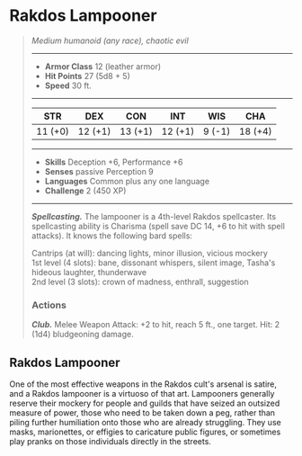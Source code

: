 # Rakdos Lampooner
>*Medium humanoid (any race), chaotic evil*
>___
>- **Armor Class** 12 (leather armor)
>- **Hit Points** 27 (5d8 + 5)
>- **Speed** 30 ft.
>___
>|STR|DEX|CON|INT|WIS|CHA|
>|:---:|:---:|:---:|:---:|:---:|:---:|
>|11 (+0)|12 (+1)|13 (+1)|12 (+1)|9 (-1)|18 (+4)|
>___
>- **Skills** Deception +6, Performance +6
>- **Senses** passive Perception 9
>- **Languages** Common plus any one language
>- **Challenge** 2 (450 XP)
>___
>***Spellcasting.*** The lampooner is a 4th-level Rakdos spellcaster. Its spellcasting ability is Charisma (spell save DC 14, +6 to hit with spell attacks). It knows the following bard spells:  
>
>Cantrips (at will): dancing lights, minor illusion, vicious mockery  
>1st level (4 slots): bane, dissonant whispers, silent image, Tasha's hideous laughter, thunderwave  
>2nd level (3 slots): crown of madness, enthrall, suggestion  
>
>### Actions
>***Club.*** Melee Weapon Attack: +2 to hit, reach 5 ft., one target. Hit: 2 (1d4) bludgeoning damage.
## Rakdos Lampooner
One of the most effective weapons in the Rakdos cult's arsenal is satire, and a Rakdos lampooner is a virtuoso of that art. Lampooners generally reserve their mockery for people and guilds that have seized an outsized measure of power, those who need to be taken down a peg, rather than piling further humiliation onto those who are already struggling. They use masks, marionettes, or effigies to caricature public figures, or sometimes play pranks on those individuals directly in the streets.